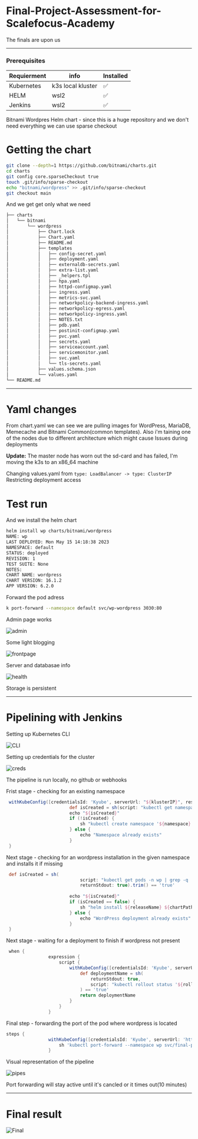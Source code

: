 # Final-Project-Assessment-for-Scalefocus-Academy
The finals are upon us

---
### Prerequisites

| Requierment| info              | Installed  |
| ---------- | ----------------- | --- |
| Kubernetes | k3s local kluster | ✅  |
| HELM       | wsl2              | ✅  |
| Jenkins    | wsl2              | ✅  |

Bitnami Wordpres Helm chart - since this is a huge repository and we don't need everything we can use sparse checkout
# Getting the chart
```bash
git clone --depth=1 https://github.com/bitnami/charts.git
cd charts
git config core.sparseCheckout true
touch .git/info/sparse-checkout
echo "bitnami/wordpress" >> .git/info/sparse-checkout
git checkout main

```

And we get get only what we need
```bash
├── charts
│   └── bitnami
│       └── wordpress
│           ├── Chart.lock
│           ├── Chart.yaml
│           ├── README.md
│           ├── templates
│           │   ├── config-secret.yaml
│           │   ├── deployment.yaml
│           │   ├── externaldb-secrets.yaml
│           │   ├── extra-list.yaml
│           │   ├── _helpers.tpl
│           │   ├── hpa.yaml
│           │   ├── httpd-configmap.yaml
│           │   ├── ingress.yaml
│           │   ├── metrics-svc.yaml
│           │   ├── networkpolicy-backend-ingress.yaml
│           │   ├── networkpolicy-egress.yaml
│           │   ├── networkpolicy-ingress.yaml
│           │   ├── NOTES.txt
│           │   ├── pdb.yaml
│           │   ├── postinit-configmap.yaml
│           │   ├── pvc.yaml
│           │   ├── secrets.yaml
│           │   ├── serviceaccount.yaml
│           │   ├── servicemonitor.yaml
│           │   ├── svc.yaml
│           │   └── tls-secrets.yaml
│           ├── values.schema.json
│           └── values.yaml
└── README.md

```
---
# Yaml changes 
From chart.yaml we can see we are pulling images for WordPress, MariaDB, Memecache and Bitnami Common(common templates).
Also i'm taining one of the nodes due to different architecture which might cause Issues during deployments

**Update:** The master node has worn out the sd-card and has failed, I'm moving the k3s to an x86_64 machine


Changing values.yaml from ```type: LoadBalancer -> type: ClusterIP```
Restricting deployment access

# Test run
And we install the helm chart
```bash
helm install wp charts/bitnami/wordpress
NAME: wp
LAST DEPLOYED: Mon May 15 14:18:38 2023
NAMESPACE: default
STATUS: deployed
REVISION: 1
TEST SUITE: None
NOTES:
CHART NAME: wordpress
CHART VERSION: 16.1.2
APP VERSION: 6.2.0
```

Forward the pod adress 
```bash
k port-forward --namespace default svc/wp-wordpress 3030:80
```

Admin page works

![admin](imgs/Admin.png)

Some light blogging 

![frontpage](imgs/Hello.png)

Server and databasae info

![health](imgs/health%20check.png)

Storage is persistent 


---

# Pipelining with Jenkins

Setting up Kubernetes CLI

![CLI](imgs/KubeCli.png)

Setting up credentials for the cluster

![creds](imgs/creds.png)

The pipeline is run locally, no github or webhooks

Frist stage - checking for an existing namespace


```groovy
 withKubeConfig([credentialsId: 'Kyube', serverUrl: "${klusterIP}", restrictKubeConfigAccess : true ]) {
                        def isCreated = sh(script: "kubectl get namespaces | grep -q '${namespace}'&& echo true || echo false", returnStdout: true).trim() == 'true'
                        echo "${isCreated}"
                        if (!isCreated) {
                            sh "kubectl create namespace '${namespace}'"
                        } else {
                            echo "Namespace already exists"
                        }
 }
```

Next stage - checking for an wordpress installation in the given namespace and installs it if missing
```groovy
 def isCreated = sh(
                            script: "kubectl get pods -n wp | grep -q '${podName}' && echo true || echo false",
                            returnStdout: true).trim() == 'true'
                            
                        echo "${isCreated}"
                        if (isCreated == false) {
                            sh "helm install ${releaseName} ${chartPath} --namespace ${namespace}"
                        } else {
                            echo "WordPress deployment already exists"
                        }
 }
```

Next stage - waiting for a deployment to finish if wordpress not present 
```groovy
 when {
                expression {
                    script {
                        withKubeConfig([credentialsId: 'Kyube', serverUrl: "${klusterIP}"]) {
                            def deploymentName = sh(
                                returnStdout: true,
                                script: "kubectl rollout status '${rolloutName}' -n wp | grep -q 'successfully' && echo true || echo false"
                            ) == 'true'
                            return deploymentName
                        }
                    }
                }
```


Final step - forwarding the port of the pod where wordpress is located
```groovy
steps {
                withKubeConfig([credentialsId: 'Kyube', serverUrl: 'https://127.0.0.1:6443']) {
                    sh 'kubectl port-forward --namespace wp svc/final-project-wp-scalefocus-wordpress 6060:80'
                }
```

Visual representation of  the pipeline

![pipes](imgs/Pipeline.png)

Port forwarding will stay active until it's cancled or it times out(10 minutes)

---

# Final result
![Final](imgs/Final.png)

